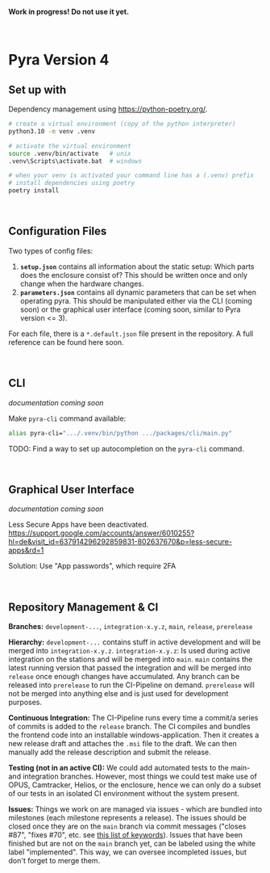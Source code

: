 **Work in progress! Do not use it yet.**

<br/>

# Pyra Version 4

## Set up with

Dependency management using https://python-poetry.org/.

```bash
# create a virtual environment (copy of the python interpreter)
python3.10 -m venv .venv

# activate the virtual environment
source .venv/bin/activate   # unix
.venv\Scripts\activate.bat  # windows

# when your venv is activated your command line has a (.venv) prefix
# install dependencies using poetry
poetry install
```

<br/>

## Configuration Files

Two types of config files:

1. **`setup.json`** contains all information about the static setup: Which parts does the enclosure consist of? This should be written once and only change when the hardware changes.
2. **`parameters.json`** contains all dynamic parameters that can be set when operating pyra. This should be manipulated either via the CLI (coming soon) or the graphical user interface (coming soon, similar to Pyra version <= 3).

For each file, there is a `*.default.json` file present in the repository. A full reference can be found here soon.

<br/>

## CLI

_documentation coming soon_

Make `pyra-cli` command available:

```bash
alias pyra-cli=".../.venv/bin/python .../packages/cli/main.py"
```

TODO: Find a way to set up autocompletion on the `pyra-cli` command.

<br/>

## Graphical User Interface

_documentation coming soon_

Less Secure Apps have been deactivated.
https://support.google.com/accounts/answer/6010255?hl=de&visit_id=637914296292859831-802637670&p=less-secure-apps&rd=1

Solution: Use "App passwords", which require 2FA

<br/>

## Repository Management & CI

**Branches:** `development-...`, `integration-x.y.z`, `main`, `release`, `prerelease`

**Hierarchy:** `development-...` contains stuff in active development and will be merged into `integration-x.y.z`. `integration-x.y.z`: Is used during active integration on the stations and will be merged into `main`. `main` contains the latest running version that passed the integration and will be merged into `release` once enough changes have accumulated. Any branch can be released into `prerelease` to run the CI-Pipeline on demand. `prerelease` will not be merged into anything else and is just used for development purposes.

**Continuous Integration:** The CI-Pipeline runs every time a commit/a series of commits is added to the `release` branch. The CI compiles and bundles the frontend code into an installable windows-application. Then it creates a new release draft and attaches the `.msi` file to the draft. We can then manually add the release description and submit the release.

**Testing (not in an active CI):** We could add automated tests to the main- and integration branches. However, most things we could test make use of OPUS, Camtracker, Helios, or the enclosure, hence we can only do a subset of our tests in an isolated CI environment without the system present.

**Issues:** Things we work on are managed via issues - which are bundled into milestones (each milestone represents a release). The issues should be closed once they are on the `main` branch via commit messages ("closes #87", "fixes #70", etc. see [this list of keywords](https://docs.github.com/en/issues/tracking-your-work-with-issues/linking-a-pull-request-to-an-issue#linking-a-pull-request-to-an-issue-using-a-keyword)). Issues that have been finished but are not on the `main` branch yet, can be labeled using the white label "implemented". This way, we can oversee incompleted issues, but don't forget to merge them.
